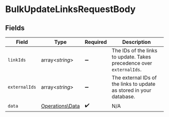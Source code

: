 # BulkUpdateLinksRequestBody


## Fields

| Field                                                                | Type                                                                 | Required                                                             | Description                                                          |
| -------------------------------------------------------------------- | -------------------------------------------------------------------- | -------------------------------------------------------------------- | -------------------------------------------------------------------- |
| `linkIds`                                                            | array<*string*>                                                      | :heavy_minus_sign:                                                   | The IDs of the links to update. Takes precedence over `externalIds`. |
| `externalIds`                                                        | array<*string*>                                                      | :heavy_minus_sign:                                                   | The external IDs of the links to update as stored in your database.  |
| `data`                                                               | [Operations\Data](../../Models/Operations/Data.md)                   | :heavy_check_mark:                                                   | N/A                                                                  |